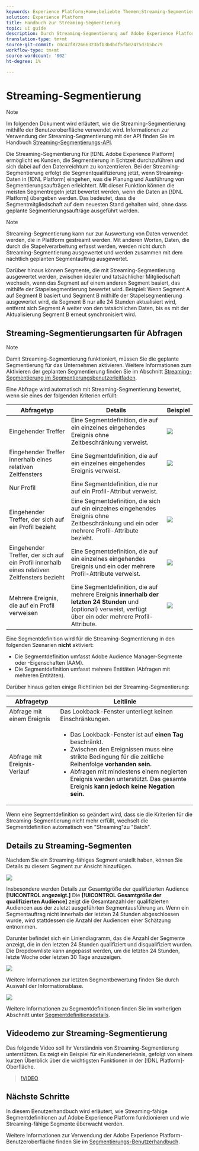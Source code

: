 ```yaml
---
keywords: Experience Platform;Home;beliebte Themen;Streaming-Segmentierung;Segmentierung;Segmentierungsdienst;Segmentierungsdienst;i-Handbuch
solution: Experience Platform
title: Handbuch zur Streaming-Segmentierung
topic: ui guide
description: Durch Streaming-Segmentierung auf Adobe Experience Platform können Sie die Segmentierung in Echtzeit durchführen und sich dabei auf den Datenreichtum konzentrieren. Mit der Streaming-Segmentierung erfolgt die Segmentqualifizierung jetzt, wenn Daten in die Plattform gelangen, was die Planung und Ausführung von Segmentierungsaufträgen erleichtert. Mit dieser Funktion können die meisten Segmentregeln jetzt bewertet werden, wenn die Daten an die Plattform übergeben werden. Dies bedeutet, dass die Segmentmitgliedschaft auf dem neuesten Stand gehalten wird, ohne dass geplante Segmentierungsaufträge ausgeführt werden.
translation-type: tm+mt
source-git-commit: c0c42f872666323bfb3bdbdf5fb02475d3b5bc79
workflow-type: tm+mt
source-wordcount: '802'
ht-degree: 1%

---
```



# Streaming-Segmentierung

>[!NOTE]
>
>Im folgenden Dokument wird erläutert, wie die Streaming-Segmentierung mithilfe der Benutzeroberfläche verwendet wird. Informationen zur Verwendung der Streaming-Segmentierung mit der API finden Sie im Handbuch [Streaming-Segmentierungs-API](../api/streaming-segmentation.md).

Die Streaming-Segmentierung für [!DNL Adobe Experience Platform] ermöglicht es Kunden, die Segmentierung in Echtzeit durchzuführen und sich dabei auf den Datenreichtum zu konzentrieren. Bei der Streaming-Segmentierung erfolgt die Segmentqualifizierung jetzt, wenn Streaming-Daten in [!DNL Platform] eingehen, was die Planung und Ausführung von Segmentierungsaufträgen erleichtert. Mit dieser Funktion können die meisten Segmentregeln jetzt bewertet werden, wenn die Daten an [!DNL Platform] übergeben werden. Das bedeutet, dass die Segmentmitgliedschaft auf dem neuesten Stand gehalten wird, ohne dass geplante Segmentierungsaufträge ausgeführt werden.

>[!NOTE]
>
>Streaming-Segmentierung kann nur zur Auswertung von Daten verwendet werden, die in Plattform gestreamt werden. Mit anderen Worten, Daten, die durch die Stapelverarbeitung erfasst werden, werden nicht durch Streaming-Segmentierung ausgewertet und werden zusammen mit dem nächtlich geplanten Segmentauftrag ausgewertet.
>
>Darüber hinaus können Segmente, die mit Streaming-Segmentierung ausgewertet werden, zwischen idealer und tatsächlicher Mitgliedschaft wechseln, wenn das Segment auf einem anderen Segment basiert, das mithilfe der Stapelsegmentierung bewertet wird. Beispiel: Wenn Segment A auf Segment B basiert und Segment B mithilfe der Stapelsegmentierung ausgewertet wird, da Segment B nur alle 24 Stunden aktualisiert wird, entfernt sich Segment A weiter von den tatsächlichen Daten, bis es mit der Aktualisierung Segment B erneut synchronisiert wird.

## Streaming-Segmentierungsarten für Abfragen

>[!NOTE]
>
>Damit Streaming-Segmentierung funktioniert, müssen Sie die geplante Segmentierung für das Unternehmen aktivieren. Weitere Informationen zum Aktivieren der geplanten Segmentierung finden Sie im Abschnitt [Streaming-Segmentierung im Segmentierungsbenutzerleitfaden](./overview.md#scheduled-segmentation).

Eine Abfrage wird automatisch mit Streaming-Segmentierung bewertet, wenn sie eines der folgenden Kriterien erfüllt:

| Abfragetyp | Details | Beispiel |
| ---------- | ------- | ------- |
| Eingehender Treffer | Eine Segmentdefinition, die auf ein einzelnes eingehendes Ereignis ohne Zeitbeschränkung verweist. | ![](../images/ui/streaming-segmentation/incoming-hit.png) |
| Eingehender Treffer innerhalb eines relativen Zeitfensters | Eine Segmentdefinition, die auf ein einzelnes eingehendes Ereignis verweist. | ![](../images/ui/streaming-segmentation/relative-hit-success.png) |
| Nur Profil | Eine Segmentdefinition, die nur auf ein Profil-Attribut verweist. |  |
| Eingehender Treffer, der sich auf ein Profil bezieht | Eine Segmentdefinition, die sich auf ein einzelnes eingehendes Ereignis ohne Zeitbeschränkung und ein oder mehrere Profil-Attribute bezieht. | ![](../images/ui/streaming-segmentation/profile-hit.png) |
| Eingehender Treffer, der sich auf ein Profil innerhalb eines relativen Zeitfensters bezieht | Eine Segmentdefinition, die auf ein einzelnes eingehendes Ereignis und ein oder mehrere Profil-Attribute verweist. | ![](../images/ui/streaming-segmentation/profile-relative-success.png) |
| Mehrere Ereignis, die auf ein Profil verweisen | Eine Segmentdefinition, die auf mehrere Ereignis **innerhalb der letzten 24 Stunden** und (optional) verweist, verfügt über ein oder mehrere Profil-Attribute. | ![](../images/ui/streaming-segmentation/event-history-success.png) |

Eine Segmentdefinition wird für die Streaming-Segmentierung in den folgenden Szenarien **nicht** aktiviert:

- Die Segmentdefinition umfasst Adobe Audience Manager-Segmente oder -Eigenschaften (AAM).
- Die Segmentdefinition umfasst mehrere Entitäten (Abfragen mit mehreren Entitäten).

Darüber hinaus gelten einige Richtlinien bei der Streaming-Segmentierung:

| Abfragetyp | Leitlinie |
| ---------- | -------- |
| Abfrage mit einem Ereignis | Das Lookback-Fenster unterliegt keinen Einschränkungen. |
| Abfrage mit Ereignis-Verlauf | <ul><li>Das Lookback-Fenster ist auf **einen Tag** beschränkt.</li><li>Zwischen den Ereignissen muss eine strikte Bedingung für die zeitliche Reihenfolge **vorhanden sein.**</li><li>Abfragen mit mindestens einem negierten Ereignis werden unterstützt. Das gesamte Ereignis **kann jedoch keine Negation sein.**</li></ul> |

Wenn eine Segmentdefinition so geändert wird, dass sie die Kriterien für die Streaming-Segmentierung nicht mehr erfüllt, wechselt die Segmentdefinition automatisch von &quot;Streaming&quot;zu &quot;Batch&quot;.

## Details zu Streaming-Segmenten

Nachdem Sie ein Streaming-fähiges Segment erstellt haben, können Sie Details zu diesem Segment zur Ansicht hinzufügen.

![](../images/ui/streaming-segmentation/monitoring-streaming-segment.png)

Insbesondere werden Details zur Gesamtgröße der qualifizierten Audience **[!UICONTROL angezeigt.]** Die **[!UICONTROL Gesamtgröße der qualifizierten Audience]** zeigt die Gesamtanzahl der qualifizierten Audiencen aus der zuletzt ausgeführten Segmentausführung an. Wenn ein Segmentauftrag nicht innerhalb der letzten 24 Stunden abgeschlossen wurde, wird stattdessen die Anzahl der Audiencen einer Schätzung entnommen.

Darunter befindet sich ein Liniendiagramm, das die Anzahl der Segmente anzeigt, die in den letzten 24 Stunden qualifiziert und disqualifiziert wurden. Die Dropdownliste kann angepasst werden, um die letzten 24 Stunden, letzte Woche oder letzten 30 Tage anzuzeigen.

![](../images/ui/streaming-segmentation/monitoring-streaming-segment-graph.png)

Weitere Informationen zur letzten Segmentbewertung finden Sie durch Auswahl der Informationsblase.

![](../images/ui/streaming-segmentation/info-bubble.png)

Weitere Informationen zu Segmentdefinitionen finden Sie im vorherigen Abschnitt unter [Segmentdefinitionsdetails](#segment-details).

## Videodemo zur Streaming-Segmentierung

Das folgende Video soll Ihr Verständnis von Streaming-Segmentierung unterstützen. Es zeigt ein Beispiel für ein Kundenerlebnis, gefolgt von einem kurzen Überblick über die wichtigsten Funktionen in der [!DNL Platform]-Oberfläche.

>[!VIDEO](https://video.tv.adobe.com/v/36184?quality=12&learn=on)

## Nächste Schritte

In diesem Benutzerhandbuch wird erläutert, wie Streaming-fähige Segmentdefinitionen auf Adobe Experience Platform funktionieren und wie Streaming-fähige Segmente überwacht werden.

Weitere Informationen zur Verwendung der Adobe Experience Platform-Benutzeroberfläche finden Sie im [Segmentierungs-Benutzerhandbuch](./overview.md).